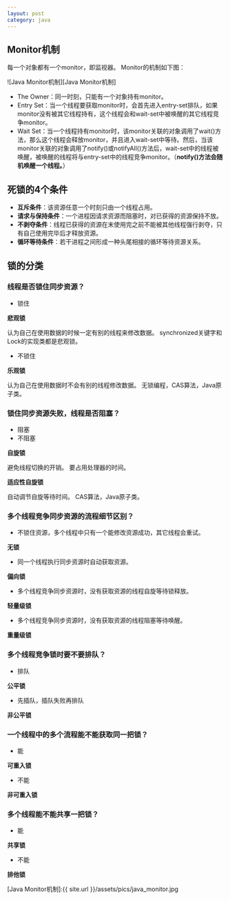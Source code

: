 ```yaml
---
layout: post
category: java
---
```


## Monitor机制

每一个对象都有一个monitor，即监视器。
Monitor的机制如下图：

![Java Monitor机制][Java Monitor机制]

- The Owner：同一时刻，只能有一个对象持有monitor。
- Entry Set：当一个线程要获取monitor时，会首先进入entry-set排队，如果monitor没有被其它线程持有，这个线程会和wait-set中被唤醒的其它线程竞争monitor。
- Wait Set：当一个线程持有monitor时，该monitor关联的对象调用了wait()方法，那么这个线程会释放monitor，并且进入wait-set中等待。然后，当该monitor关联的对象调用了notify()或notifyAll()方法后，wait-set中的线程被唤醒，被唤醒的线程将与entry-set中的线程竞争monitor。（**notify()方法会随机唤醒一个线程。**）

## 死锁的4个条件

- **互斥条件**：该资源任意一个时刻只由一个线程占用。
- **请求与保持条件**：一个进程因请求资源而阻塞时，对已获得的资源保持不放。
- **不剥夺条件**：线程已获得的资源在末使用完之前不能被其他线程强行剥夺，只有自己使用完毕后才释放资源。
- **循环等待条件**：若干进程之间形成一种头尾相接的循环等待资源关系。

## 锁的分类

### 线程是否锁住同步资源？

- 锁住

**悲观锁**

认为自己在使用数据的时候一定有别的线程来修改数据。
synchronized关键字和Lock的实现类都是悲观锁。

- 不锁住

**乐观锁**

认为自己在使用数据时不会有别的线程修改数据。
无锁编程，CAS算法，Java原子类。

### 锁住同步资源失败，线程是否阻塞？

- 阻塞
- 不阻塞

**自旋锁**

避免线程切换的开销。
要占用处理器的时间。

**适应性自旋锁**

自动调节自旋等待时间。
CAS算法，Java原子类。

### 多个线程竞争同步资源的流程细节区别？

- 不锁住资源，多个线程中只有一个能修改资源成功，其它线程会重试。

**无锁**

- 同一个线程执行同步资源时自动获取资源。

**偏向锁**

- 多个线程竞争同步资源时，没有获取资源的线程自旋等待锁释放。

**轻量级锁**

- 多个线程竞争同步资源时，没有获取资源的线程阻塞等待唤醒。

**重量级锁**

### 多个线程竞争锁时要不要排队？

- 排队

**公平锁**

- 先插队，插队失败再排队

**非公平锁**

### 一个线程中的多个流程能不能获取同一把锁？

- 能

**可重入锁**

- 不能

**非可重入锁**

### 多个线程能不能共享一把锁？

- 能

**共享锁**

- 不能

**排他锁**


[Java Monitor机制]:{{ site.url }}/assets/pics/java_monitor.jpg